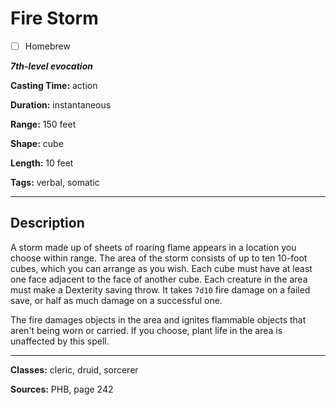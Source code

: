 # Fire Storm

- [ ] Homebrew

***7th-level evocation***

**Casting Time:** action

**Duration:** instantaneous

**Range:** 150 feet

**Shape:** cube

**Length:** 10 feet

**Tags:** verbal, somatic

---

## Description
A storm made up of sheets of roaring flame appears in a location you choose within range. The area of the storm consists of up to ten 10-foot cubes, which you can arrange as you wish. Each cube must have at least one face adjacent to the face of another cube. Each creature in the area must make a Dexterity saving throw. It takes `7d10` fire damage on a failed save, or half as much damage on a successful one.

The fire damages objects in the area and ignites flammable objects that aren't being worn or carried. If you choose, plant life in the area is unaffected by this spell.

---

**Classes:** cleric, druid, sorcerer

**Sources:** PHB, page 242
